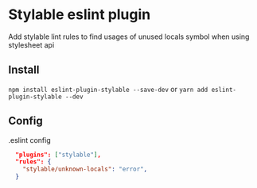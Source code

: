 # Stylable eslint plugin

Add stylable lint rules to find usages of unused locals symbol when using stylesheet api  

## Install

`npm install eslint-plugin-stylable --save-dev`
or
`yarn add eslint-plugin-stylable --dev`

## Config

.eslint config

```json
  "plugins": ["stylable"],
  "rules": {
    "stylable/unknown-locals": "error",
  }
```
